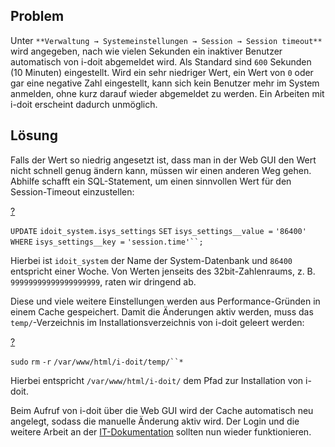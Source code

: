 Problem
-------

Unter `**Verwaltung → Systemeinstellungen → Session → Session timeout**` wird angegeben, nach wie vielen Sekunden ein inaktiver Benutzer automatisch von i-doit abgemeldet wird. Als Standard sind `600` Sekunden (10 Minuten) eingestellt. Wird ein sehr niedriger Wert, ein Wert von `0` oder gar eine negative Zahl eingestellt, kann sich kein Benutzer mehr im System anmelden, ohne kurz darauf wieder abgemeldet zu werden. Ein Arbeiten mit i-doit erscheint dadurch unmöglich.

Lösung
------

Falls der Wert so niedrig angesetzt ist, dass man in der Web GUI den Wert nicht schnell genug ändern kann, müssen wir einen anderen Weg gehen. Abhilfe schafft ein SQL-Statement, um einen sinnvollen Wert für den Session-Timeout einzustellen:

[?](#)

`UPDATE` `idoit_system.isys_settings` `SET` `isys_settings__value =` `'86400'` `WHERE` `isys_settings__key =` `'session.time'``;`

Hierbei ist `idoit_system` der Name der System-Datenbank und `86400` entspricht einer Woche. Von Werten jenseits des 32bit-Zahlenraums, z. B. `99999999999999999999`, raten wir dringend ab.

Diese und viele weitere Einstellungen werden aus Performance-Gründen in einem Cache gespeichert. Damit die Änderungen aktiv werden, muss das `temp/`\-Verzeichnis im Installationsverzeichnis von i-doit geleert werden:

[?](#)

`sudo` `rm` `-r` `/var/www/html/i-doit/temp/``*`

Hierbei entspricht `/var/www/html/i-doit/` dem Pfad zur Installation von i-doit.

Beim Aufruf von i-doit über die Web GUI wird der Cache automatisch neu angelegt, sodass die manuelle Änderung aktiv wird. Der Login und die weitere Arbeit an der [IT-Dokumentation](/display/de/Glossar) sollten nun wieder funktionieren.